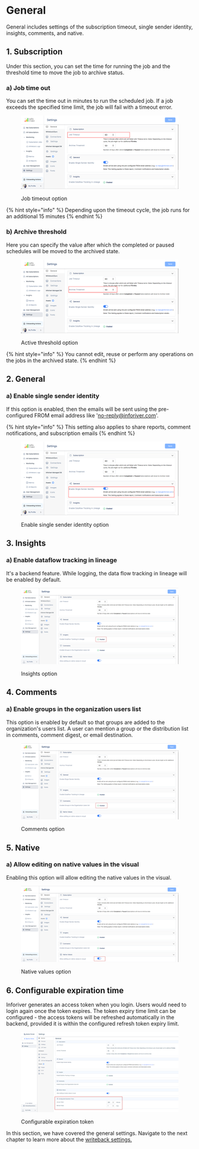 # General

General includes settings of the subscription timeout, single sender identity, insights, comments, and native.

## 1. Subscription

Under this section, you can set the time for running the job and the threshold time to move the job to archive status.

### a) Job time out&#x20;

You can set the time out in minutes to run the scheduled job. If a job exceeds the specified time limit, the job will fail with a timeout error.

<figure><img src="../../.gitbook/assets/General (2).png" alt=""><figcaption><p>Job timeout option</p></figcaption></figure>

{% hint style="info" %}
Depending upon the timeout cycle, the job runs for an additional 15 minutes
{% endhint %}

### b) Archive threshold&#x20;

Here you can specify the value after which the completed or paused schedules will be moved to the archived state.

<figure><img src="../../.gitbook/assets/General (1).png" alt=""><figcaption><p>Active threshold option</p></figcaption></figure>

{% hint style="info" %}
You cannot edit, reuse or perform any operations on the jobs in the archived state.
{% endhint %}

## 2. General

### a) Enable single sender identity

If this option is enabled, then the emails will be sent using the pre-configured FROM email address like 'no-reply@inforiver.com'.&#x20;

{% hint style="info" %}
This setting also applies to share reports, comment notifications, and subscription emails
{% endhint %}

<figure><img src="../../.gitbook/assets/Single.png" alt=""><figcaption><p>Enable single sender identity option</p></figcaption></figure>

## 3. Insights

### a) Enable dataflow tracking in lineage

It's a backend feature. While logging, the data flow tracking in lineage will be enabled by default.&#x20;

<figure><img src="../../.gitbook/assets/insights-settings.png" alt=""><figcaption><p>Insights option</p></figcaption></figure>

## 4. Comments

### a) Enable groups in the organization users list

This option is enabled by default so that groups are added to the organization's users list. A user can mention a group or the distribution list in comments, comment digest, or email destination.&#x20;

<figure><img src="../../.gitbook/assets/comments-setting.png" alt=""><figcaption><p>Comments option</p></figcaption></figure>

## 5. Native

### a) Allow editing on native values in the visual

Enabling this option will allow editing the native values in the visual.

<figure><img src="../../.gitbook/assets/native-settings.png" alt=""><figcaption><p>Native values option</p></figcaption></figure>

## 6. Configurable expiration time

Inforiver generates an access token when you login. Users would need to login again once the token expires. The token expiry time limit can be configured - the access tokens will be refreshed automatically in the backend, provided it is within the configured refresh token expiry limit.

<figure><img src="../../.gitbook/assets/image.png" alt=""><figcaption><p>Configurable expiration token</p></figcaption></figure>

In this section, we have covered the general settings. Navigate to the next chapter to learn more about the [writeback settings.](writeback.md)
